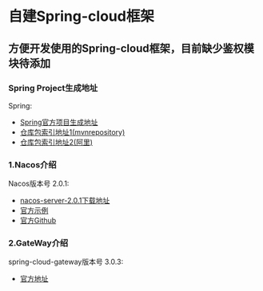 # 自建Spring-cloud框架

## 方便开发使用的Spring-cloud框架，目前缺少鉴权模块待添加

### Spring Project生成地址

Spring:

* [Spring官方项目生成地址](https://start.spring.io/)
* [仓库包索引地址1(mvnrepository)](https://mvnrepository.com/)
* [仓库包索引地址2(阿里)](https://maven.aliyun.com/mvn/guide)

### 1.Nacos介绍

Nacos版本号 2.0.1:

* [nacos-server-2.0.1下载地址](https://github.com/alibaba/nacos/releases/tag/2.0.1)
* [官方示例](http://console.nacos.io/nacos/index.html#/login)
* [官方Github](https://github.com/alibaba/nacos)

### 2.GateWay介绍

spring-cloud-gateway版本号 3.0.3:

* [官方地址](https://spring.io/projects/spring-cloud-gateway)
